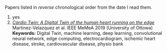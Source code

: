 Papers listed in *reverse* chronological order from the date I read them.

1. yes
1. [*Cardio Twin: A Digital Twin of the human heart running on the edge*](https://ieeexplore.ieee.org/abstract/document/8802162) Martinez-Velazquez et al. IEEE MeMeA 2019 (University of Ottowa)
**Keywords:** Digital Twin, machine learning, deep learning, convolutional neural network, edge computing, electrocardiogram, ischemic heart disease, stroke, cardiovascular disease, physio bank


